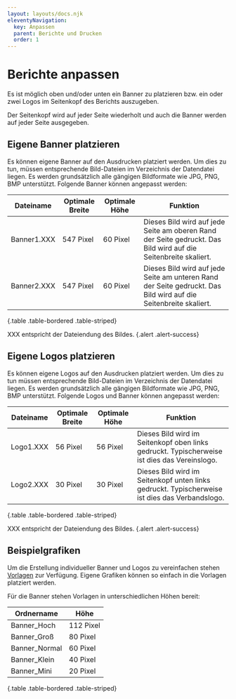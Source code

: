 ```yaml
---
layout: layouts/docs.njk
eleventyNavigation:
  key: Anpassen
  parent: Berichte und Drucken
  order: 1
---
```


# Berichte anpassen

Es ist möglich oben und/oder unten ein Banner zu platzieren bzw. ein oder zwei Logos im Seitenkopf des Berichts auszugeben. 

Der Seitenkopf wird auf jeder Seite wiederholt und auch die Banner werden auf jeder Seite ausgegeben. 

## Eigene Banner platzieren

Es können eigene Banner auf den Ausdrucken platziert werden. Um dies zu tun, müssen entsprechende Bild-Dateien im Verzeichnis der Datendatei liegen. Es werden grundsätzlich alle gängigen Bildformate wie JPG, PNG, BMP unterstützt. Folgende Banner können angepasst werden:

| Dateiname   | Optimale Breite | Optimale Höhe | Funktion                                                                                                         |
| ----------- | --------------- | ------------- | ---------------------------------------------------------------------------------------------------------------- |
| Banner1.XXX | 547 Pixel       | 60 Pixel      | Dieses Bild wird auf jede Seite am oberen Rand der Seite gedruckt. Das Bild wird auf die Seitenbreite skaliert.  |
| Banner2.XXX | 547 Pixel       | 60 Pixel      | Dieses Bild wird auf jede Seite am unteren Rand der Seite gedruckt. Das Bild wird auf die Seitenbreite skaliert. |

{.table .table-bordered .table-striped}

XXX entspricht der Dateiendung des Bildes. {.alert .alert-success}

## Eigene Logos platzieren

Es können eigene Logos auf den Ausdrucken platziert werden. Um dies zu tun müssen entsprechende Bild-Dateien im Verzeichnis der Datendatei liegen. Es werden grundsätzlich alle gängigen Bildformate wie JPG, PNG, BMP unterstützt. Folgende Logos und Banner können angepasst werden:

| Dateiname | Optimale Breite | Optimale Höhe | Funktion                                                                                       |
| --------- | --------------- | ------------- | ---------------------------------------------------------------------------------------------- |
| Logo1.XXX | 56 Pixel        | 56 Pixel      | Dieses Bild wird im Seitenkopf oben links gedruckt. Typischerweise ist dies das Vereinslogo.   |
| Logo2.XXX | 30 Pixel        | 30 Pixel      | Dieses Bild wird im Seitenkopf unten links gedruckt. Typischerweise ist dies das Verbandslogo. |

{.table .table-bordered .table-striped}

XXX entspricht der Dateiendung des Bildes. {.alert .alert-success}

## Beispielgrafiken

Um die Erstellung individueller Banner und Logos zu vereinfachen stehen [Vorlagen](../../assets/downloads/RH_Banner_Logo_Vorlagen.zip) zur Verfügung. Eigene Grafiken können so einfach in die Vorlagen platziert werden. 

Für die Banner stehen Vorlagen in unterschiedlichen Höhen bereit:

| Ordnername    | Höhe      |
| ------------- | --------- |
| Banner_Hoch   | 112 Pixel |
| Banner_Groß   | 80 Pixel  |
| Banner_Normal | 60 Pixel  |
| Banner_Klein  | 40 Pixel  |
| Banner_Mini   | 20 Pixel  |

{.table .table-bordered .table-striped}